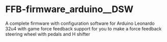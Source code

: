 # FFB-firmware_arduino__DSW
A complete firmware with configuration software for Arduino Leonardo 32u4 with game force feedback support for you to make a force feedback steering wheel with pedals and H shifter
